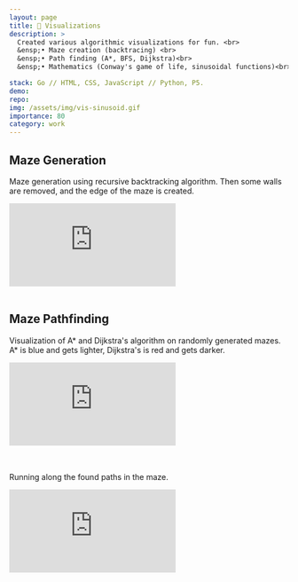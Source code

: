```yaml
---
layout: page
title: 👀 Visualizations
description: >
  Created various algorithmic visualizations for fun. <br>
  &ensp;• Maze creation (backtracing) <br>
  &ensp;• Path finding (A*, BFS, Dijkstra)<br>
  &ensp;• Mathematics (Conway's game of life, sinusoidal functions)<br>

stack: Go // HTML, CSS, JavaScript // Python, P5.
demo:
repo:
img: /assets/img/vis-sinusoid.gif
importance: 80
category: work
---
```


## Maze Generation

Maze generation using recursive backtracking algorithm. Then some walls are removed, and the edge of the maze is created.

<!-- ?autoplay=1 -->
<div class="video-container"> 
    <iframe src="https://www.youtube.com/embed/NQdP32Ul-4k" frameborder="0" allow="accelerometer; autoplay; clipboard-write; encrypted-media; gyroscope; picture-in-picture" allowfullscreen class="yt-video"></iframe>
 </div>
<br>

## Maze Pathfinding

Visualization of A* and Dijkstra's algorithm on randomly generated mazes.<br>
A* is blue and gets lighter, Dijkstra's is red and gets darker.

<div class="video-container"> 
    <iframe src="https://www.youtube.com/embed/mEjLHsYQiM8" frameborder="0" allow="accelerometer; autoplay; clipboard-write; encrypted-media; gyroscope; picture-in-picture" allowfullscreen class="yt-video"></iframe>
 </div>
<br><br>

Running along the found paths in the maze.
<div class="video-container"> 
    <iframe src="https://www.youtube.com/embed/09odL_VItHI" frameborder="0" allow="accelerometer; autoplay; clipboard-write; encrypted-media; gyroscope; picture-in-picture" allowfullscreen class="yt-video"></iframe>
 </div>
